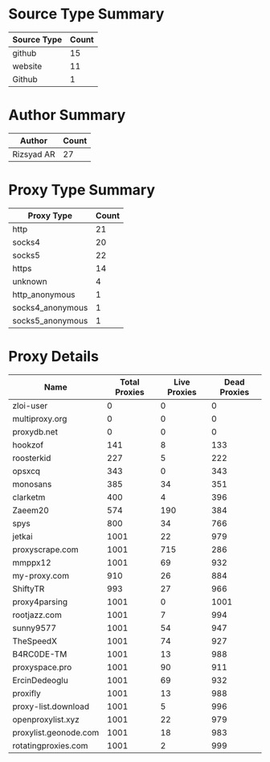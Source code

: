 # Source Type Summary

| Source Type | Count |
|-------------|-------|
| github | 15 |
| website | 11 |
| Github | 1 |


# Author Summary

| Author | Count |
|--------|-------|
| Rizsyad AR | 27 |


# Proxy Type Summary

| Proxy Type | Count |
|------------|-------|
| http | 21 |
| socks4 | 20 |
| socks5 | 22 |
| https | 14 |
| unknown | 4 |
| http_anonymous | 1 |
| socks4_anonymous | 1 |
| socks5_anonymous | 1 |


# Proxy Details

| Name | Total Proxies | Live Proxies | Dead Proxies |
|------|---------------|--------------|---------------|
| zloi-user | 0 | 0 | 0 |
| multiproxy.org | 0 | 0 | 0 |
| proxydb.net | 0 | 0 | 0 |
| hookzof | 141 | 8 | 133 |
| roosterkid | 227 | 5 | 222 |
| opsxcq | 343 | 0 | 343 |
| monosans | 385 | 34 | 351 |
| clarketm | 400 | 4 | 396 |
| Zaeem20 | 574 | 190 | 384 |
| spys | 800 | 34 | 766 |
| jetkai | 1001 | 22 | 979 |
| proxyscrape.com | 1001 | 715 | 286 |
| mmppx12 | 1001 | 69 | 932 |
| my-proxy.com | 910 | 26 | 884 |
| ShiftyTR | 993 | 27 | 966 |
| proxy4parsing | 1001 | 0 | 1001 |
| rootjazz.com | 1001 | 7 | 994 |
| sunny9577 | 1001 | 54 | 947 |
| TheSpeedX | 1001 | 74 | 927 |
| B4RC0DE-TM | 1001 | 13 | 988 |
| proxyspace.pro | 1001 | 90 | 911 |
| ErcinDedeoglu | 1001 | 69 | 932 |
| proxifly | 1001 | 13 | 988 |
| proxy-list.download | 1001 | 5 | 996 |
| openproxylist.xyz | 1001 | 22 | 979 |
| proxylist.geonode.com | 1001 | 18 | 983 |
| rotatingproxies.com | 1001 | 2 | 999 |
